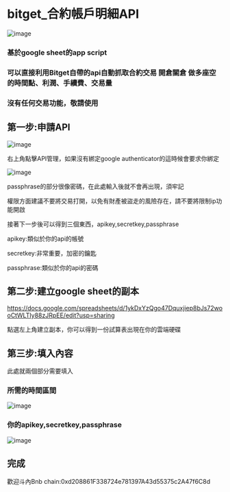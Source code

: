 # bitget_合約帳戶明細API
![image](https://user-images.githubusercontent.com/24865458/154845599-ae553e9e-ecbe-4acf-8332-f55940795986.png)
### 基於google sheet的app script
### 可以直接利用Bitget自帶的api自動抓取合約交易 開倉關倉 做多座空的時間點、利潤、手續費、交易量
### 沒有任何交易功能，敬請使用

## 第一步:申請API
![image](https://user-images.githubusercontent.com/24865458/154844906-09d00271-70d9-452d-ae4e-479df442d785.png)

右上角點擊API管理，如果沒有綁定google authenticator的這時候會要求你綁定

![image](https://user-images.githubusercontent.com/24865458/154845011-ddeab17d-cb12-4abd-a4c1-f8b65b20490d.png)

passphrase的部分很像密碼，在此處輸入後就不會再出現，須牢記

 權限方面建議不要將交易打開，以免有財產被盜走的風險存在，請不要將限制ip功能開啟

 接著下一步後可以得到三個東西，apikey,secretkey,passphrase

 apikey:類似於你的api的帳號

 secretkey:非常重要，加密的鑰匙

 passphrase:類似於你的api的密碼
## 第二步:建立google sheet的副本
https://docs.google.com/spreadsheets/d/1ykDxYzQgo47Dquxjiep8bJs72wooCtWLTIy88zJRpEE/edit?usp=sharing

點選左上角建立副本，你可以得到一份試算表出現在你的雲端硬碟
## 第三步:填入內容
此處就兩個部分需要填入
### 所需的時間區間
![image](https://user-images.githubusercontent.com/24865458/154845414-cee6028c-40ae-4fda-837f-4e02594ed0b8.png)

### 你的apikey,secretkey,passphrase
![image](https://user-images.githubusercontent.com/24865458/154845538-a2d058a2-4d23-4b91-a089-d3e2a9c00489.png)
## 完成
歡迎斗內Bnb chain:0xd208861F338724e781397A43d55375c2A47f6C8d
